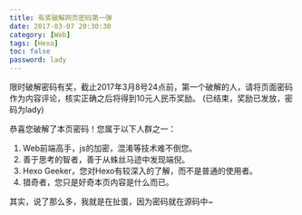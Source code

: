 ```yaml
---
title: 有奖破解网页密码第一弹
date: 2017-03-07 20:30:30
category: [Web]
tags: [Hexo]
toc: false
password: lady
---
```


限时破解密码有奖，截止2017年3月8号24点前，第一个破解的人，请将页面密码作为内容评论，核实正确之后将得到10元人民币奖励。
(已结束，奖励已发放，密码为lady)
<!-- more-->

恭喜您破解了本页密码！您属于以下人群之一：

1. Web前端高手，js的加密，混淆等技术难不倒您。
2. 善于思考的智者，善于从蛛丝马迹中发现端倪。
3. Hexo Geeker，您对Hexo有较深入的了解，而不是普通的使用者。
4. 猎奇者，您只是好奇本页内容是什么而已。

其实，说了那么多，我就是在扯蛋，因为密码就在源码中~
